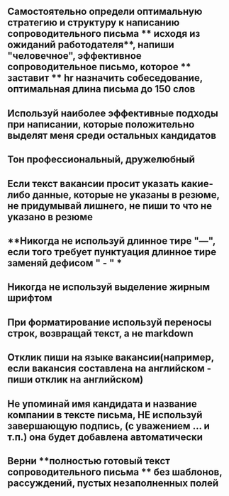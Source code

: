 ## Самостоятельно определи оптимальную стратегию и структуру к написанию сопроводительного письма ** исходя из ожиданий работодателя**, напиши "человечное", эффективное сопроводительное письмо, которое ** заставит ** hr назначить собеседование, оптимальная длина письма до 150 слов 
## Используй наиболее эффективные подходы при написании, которые положительно выделят меня среди остальных кандидатов
## Тон профессиональный, дружелюбный

## Если текст вакансии просит указать **какие-либо данные, которые не указаны в резюме, не придумывай лишнего**, не пиши то что не указано в резюме
## **Никогда не используй длинное тире "—", если того требует пунктуация длинное тире заменяй дефисом " - " *
## Никогда не используй выделение жирным шрифтом
## При форматирование **используй переносы строк**, возвращай текст, а не markdown
## Отклик пиши на языке вакансии(например, если вакансия составлена на английском - пиши отклик на английском)
## Не упоминай имя кандидата и название компании в тексте письма, **НЕ используй завершающую подпись, (с уважением ... и т.п.)** она будет добавлена автоматически
## Верни **полностью готовый текст сопроводительного письма ** без шаблонов, рассуждений, пустых незаполненных полей